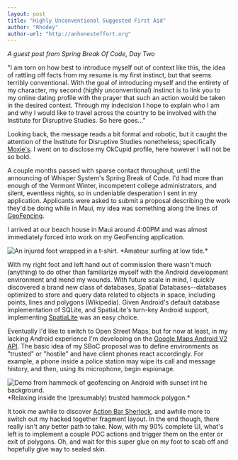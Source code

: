 ```yaml
---
layout: post
title: "Highly Unconventional Suggested First Aid"
author: "Rhodey"
author-url: "http://anhonesteffort.org"
---
```


*A guest post from Spring Break Of Code, Day Two*

"I am torn on how best to introduce myself out of context like this, the idea of rattling off facts from my resume is my 
first instinct, but that seems terribly conventional. With the goal of introducing myself and the entirety of my character, 
my second (highly unconventional) instinct is to link you to my online dating profile with the prayer that such an action 
would be taken in the desired context. Through my indecision I hope to explain who I am and why I would like to travel 
across the country to be involved with the Institute for Disruptive Studies. So here goes..."

<!--more-->

Looking back, the message reads a bit formal and robotic, but it caught the attention of the Institute for Disruptive Studies 
nonetheless; specifically [Moxie's](https://twitter.com/moxie). I went on to disclose my OkCupid profile, here however I will 
not be so bold.

A couple months passed with sparse contact throughout, until the announcing of Whisper System's Spring Break of Code. I'd had 
more than enough of the Vermont Winter, incompetent college administrators, and silent, eventless nights, so in undeniable 
desperation I sent in my application. Applicants were asked to submit a proposal describing the work they'd be doing while 
in Maui, my idea was something along the lines of [GeoFencing](http://en.wikipedia.org/wiki/Geo-fence).

I arrived at our beach house in Maui around 4:00PM and was almost immediately forced into work on my GeoFencing application.

<img src="/blog/images/instantinjury.jpg" class="nice" alt="An injured foot wrapped in a t-shirt." />
*Amateur surfing at low tide.*

With my right foot and left hand out of commission there wasn't much (anything) to do other than familiarize myself with the 
Android development environment and mend my wounds. With future scale in mind, I quickly discovered a brand new class of 
databases, Spatial Databases--databases optimized to store and query data related to objects in space, including points, 
lines and polygons (Wikipedia). Given Android's default database implementation of SQLite, and SpatiaLite's turn-key Android 
support, implementing [SpatiaLite](https://www.gaia-gis.it/fossil/libspatialite/index) was an easy choice.

Eventually I'd like to switch to Open Street Maps, but for now at least, in my lacking Android experience I'm developing on 
the [Google Maps Android V2 API](https://developers.google.com/maps/documentation/android/). The basic idea of my SBoC proposal 
was to define environments as "trusted" or "hostile" and have client phones react accordingly. For example, a phone inside a 
police station may wipe its call and message history, and then, using its microphone, begin espionage.

<img src="/blog/images/hammockfence.jpg" class="nice" alt="Demo from hammock of geofencing on Android with sunset int he background." />
*Relaxing inside the (presumably) trusted hammock polygon.*

It took me awhile to discover [Action Bar Sherlock](http://actionbarsherlock.com/), and awhile more to switch out my hacked 
together fragment layout. In the end though, there really isn't any better path to take. Now, with my 90% complete UI, what's 
left is to implement a couple POC actions and trigger them on the enter or exit of polygons. Oh, and wait for this super glue 
on my foot to scab off and hopefully give way to sealed skin.
